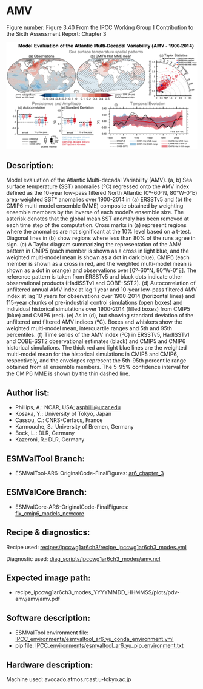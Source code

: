 
AMV
===

Figure number: Figure 3.40
From the IPCC Working Group I Contribution to the Sixth Assessment Report: Chapter 3

![Figure 3.40](ar6_wg1_chap3_figure3_40_amv.png?raw=true)


Description:
------------
Model evaluation of the Atlantic Multi-decadal Variability (AMV). (a, b) Sea 
surface temperature (SST) anomalies (ºC) regressed onto the AMV index defined 
as the 10-year low-pass filtered North Atlantic (0º-60°N, 80°W-0°E) area-weighted 
SST* anomalies over 1900-2014 in (a) ERSSTv5 and (b) the CMIP6 multi-model 
ensemble (MME) composite obtained by weighting ensemble members by the 
inverse of each model’s ensemble size. The asterisk denotes that the global 
mean SST anomaly has been removed at each time step of the computation. Cross 
marks in (a) represent regions where the anomalies are not significant at the 
10% level based on a t-test. Diagonal lines in (b) show regions where less than 
80% of the runs agree in sign. (c) A Taylor diagram summarizing the representation 
of the AMV pattern in CMIP5 (each member is shown as a cross in light blue, and 
the weighted multi-model mean is shown as a dot in dark blue), CMIP6 (each member 
is shown as a cross in red, and the weighted multi-model mean is shown as a dot 
in orange) and observations over [0º-60°N, 80°W-0°E]. The reference pattern is 
taken from ERSSTv5 and black dots indicate other observational products (HadISSTv1 
and COBE-SST2). (d) Autocorrelation of unfiltered annual AMV index at lag 1 year 
and 10-year low-pass filtered AMV index at lag 10 years for observations over 
1900-2014 (horizontal lines) and 115-year chunks of pre-industrial control 
simulations (open boxes) and individual historical simulations over 1900-2014 
(filled boxes) from CMIP5 (blue) and CMIP6 (red). (e) As in (d), but showing 
standard deviation of the unfiltered and filtered AMV indices (ºC). Boxes and 
whiskers show the weighted multi-model mean, interquartile ranges and 5th and 
95th percentiles. (f) Time series of the AMV index (ºC) in ERSSTv5, HadISSTv1 
and COBE-SST2 observational estimates (black) and CMIP5 and CMIP6 historical 
simulations. The thick red and light blue lines are the weighted multi-model mean 
for the historical simulations in CMIP5 and CMIP6, respectively, and the envelopes 
represent the 5th-95th percentile range obtained from all ensemble members. The 
5-95% confidence interval for the CMIP6 MME is shown by the thin dashed line. 


Author list:
------------
- Phillips, A.: NCAR, USA; asphilli@ucar.edu
- Kosaka, Y.: University of Tokyo, Japan
- Cassou, C.: CNRS-Cerfacs, France
- Karmouche, S.: University of Bremen, Germany
- Bock, L.: DLR, Germany
- Kazeroni, R.: DLR, Germany


ESMValTool Branch:
------------------
- ESMValTool-AR6-OriginalCode-FinalFigures: [ar6_chapter_3](https://github.com/ipcc-wgi/ESMValTool-AR6-OriginalCode-FinalFigures/tree/ar6_chapter_3)


ESMValCore Branch:
------------------
- ESMValCore-AR6-OriginalCode-FinalFigures: [fix_cmip6_models_newcore](https://github.com/ipcc-wgi/ESMValCore-AR6-OriginalCode-FinalFigures/tree/fix_cmip6_models_newcore)


Recipe & diagnostics:
---------------------
Recipe used: [recipes/ipccwg1ar6ch3/recipe_ipccwg1ar6ch3_modes.yml](https://github.com/ipcc-wgi/ESMValTool-AR6-OriginalCode-FinalFigures/blob/ar6_chapter_3/esmvaltool/recipes/ipccwg1ar6ch3/recipe_ipccwg1ar6ch3_modes.yml)

Diagnostic used: [diag_scripts/ipccwg1ar6ch3_modes/amv.ncl](https://github.com/ipcc-wgi/ESMValTool-AR6-OriginalCode-FinalFigures/blob/ar6_chapter_3/esmvaltool/diag_scripts/ipccwg1ar6ch3_modes/amv.ncl)


Expected image path:
--------------------
- recipe_ipccwg1ar6ch3_modes_YYYYMMDD_HHMMSS/plots/pdv-amv/amv/amv.pdf


Software description:
---------------------
- ESMValTool environment file: [IPCC_environments/esmvaltool_ar6_yu_conda_environment.yml](https://github.com/ipcc-wgi/ESMValTool-AR6-OriginalCode-FinalFigures/blob/main/IPCC_environments/esmvaltool_ar6_yu_conda_environment.yml)
- pip file: [IPCC_environments/esmvaltool_ar6_yu_pip_environment.txt](https://github.com/ipcc-wgi/ESMValTool-AR6-OriginalCode-FinalFigures/blob/main/IPCC_environments/esmvaltool_ar6_yu_pip_environment.txt)


Hardware description:
---------------------
Machine used: avocado.atmos.rcast.u-tokyo.ac.jp
